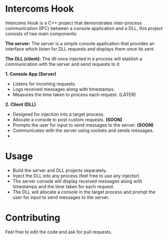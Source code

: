 # Intercoms Hook
Intercoms Hook is a C++ project that demonstrates inter-process communication (IPC) between a console application and a DLL, this project consists of two main components:

**The server:** The server is a simple console application that provides an interface which listen for DLL requests and displays them once its sent.

**The DLL (client):** The dll once injected in a process will etablish a communication with the server and send requests to it.



**1. Console App (Server)**
- Listens for incoming requests.
- Logs received messages along with timestamps.
- Measures the time taken to process each request. (LATER)

**2. Client (DLL)**
- Designed for injection into a target process.
- Allocate a console to post custom requests. **(SOON)**
- Prompts the user for input to send messages to the server. **(SOON)**
- Communicates with the server using sockets and sends messages.
- 
# Usage
- Build the server and DLL projects separately.
- Inject the DLL into any process (feel free to use any injector)
- The server console will display received messages along with timestamps and the time taken for each request.
- The DLL will allocate a console in the target process and prompt the user for input to send messages to the server.

# Contributing
Feel free to edit the code and ask for pull requests.
